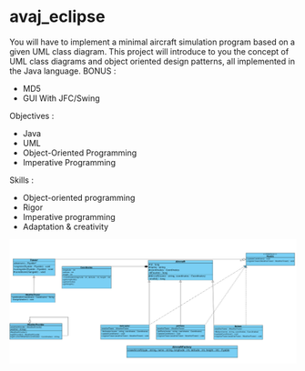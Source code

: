 # avaj_eclipse

You will have to implement a minimal aircraft simulation program based on a given UML class diagram. This project will introduce to you the concept of UML class diagrams and object oriented design patterns, all implemented in the Java language.
BONUS :
- MD5
- GUI With JFC/Swing

Objectives :
- Java
- UML
- Object-Oriented Programming
- Imperative Programming

Skills :
- Object-oriented programming
- Rigor
- Imperative programming
- Adaptation & creativity

![UML](DOCS/avaj_uml.jpg)
